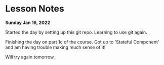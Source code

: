 # Lesson Notes

**Sunday Jan 16, 2022**

Started the day by setting up this git repo. Learning to use git again.

Finishing the day on part 1c of the course. Got up to 'Stateful Component' and am having trouble making much sense of it!

Will try again tomorrow.
